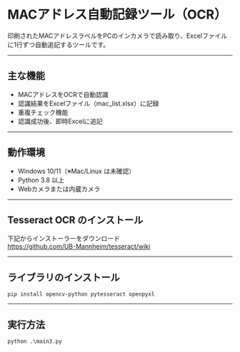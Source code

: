 # MACアドレス自動記録ツール（OCR）

印刷されたMACアドレスラベルをPCのインカメラで読み取り、Excelファイルに1行ずつ自動追記するツールです。  

---

## 主な機能

- MACアドレスをOCRで自動認識
- 認識結果をExcelファイル（mac_list.xlsx）に記録
- 重複チェック機能
- 認識成功後、即時Excelに追記

---

## 動作環境

- Windows 10/11（※Mac/Linux は未確認）
- Python 3.8 以上
- Webカメラまたは内蔵カメラ

---

## Tesseract OCR のインストール

下記からインストーラーをダウンロード  
https://github.com/UB-Mannheim/tesseract/wiki

---

## ライブラリのインストール

```
pip install opencv-python pytesseract openpyxl
```

---

## 実行方法

```
python .\main3.py
